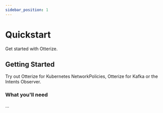 ```yaml
---
sidebar_position: 1
---
```


# Quickstart

Get started with Otterize.

## Getting Started

Try out Otterize for Kubernetes NetworkPolicies, Otterize for Kafka or the Intents Observer.

### What you'll need

...
